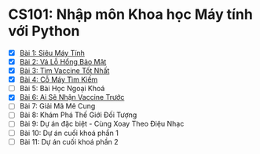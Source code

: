 # CS101: Nhập môn Khoa học Máy tính với Python

- [x] [Bài 1: Siêu Máy Tính](Lesson01.md)
- [x] [Bài 2: Vá Lỗ Hổng Bảo Mật](Lesson02.md)
- [x] [Bài 3: Tìm Vaccine Tốt Nhất](Lesson03.md)
- [x] [Bài 4: Cỗ Máy Tìm Kiếm](Lesson04.md)
- [ ] Bài 5: Bài Học Ngoại Khoá
- [x] [Bài 6: Ai Sẽ Nhận Vaccine Trước](Lesson06.md)
- [ ] Bài 7: Giải Mã Mê Cung
- [ ] Bài 8: Khám Phá Thế Giới Đối Tượng
- [ ] Bài 9: Dự án đặc biệt - Cùng Xoay Theo Điệu Nhạc
- [ ] Bài 10: Dự án cuối khoá phần 1
- [ ] Bài 11: Dự án cuối khoá phần 2